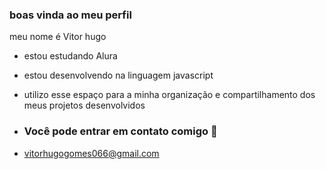 ### boas vinda ao meu perfil

meu nome é Vitor hugo

- estou estudando Alura
- estou desenvolvendo na linguagem javascript
- utilizo esse espaço para a minha organização e compartilhamento dos meus projetos desenvolvidos

- ### Você pode entrar em contato comigo 📧
- vitorhugogomes066@gmail.com
